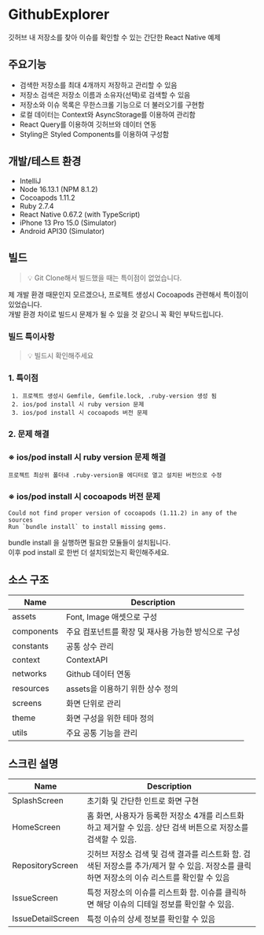 # GithubExplorer

깃허브 내 저장소를 찾아 이슈를 확인할 수 있는 간단한 React Native 예제

## 주요기능

- 검색한 저장소를 최대 4개까지 저장하고 관리할 수 있음 
- 저장소 검색은 저장소 이름과 소유자(선택)로 검색할 수 있음 
- 저장소와 이슈 목록은 무한스크롤 기능으로 더 불러오기를 구현함
- 로컬 데이터는 Context와 AsyncStorage를 이용하여 관리함
- React Query를 이용하여 깃허브와 데이터 연동
- Styling은 Styled Components를 이용하여 구성함

## 개발/테스트 환경

- IntelliJ
- Node 16.13.1 (NPM 8.1.2)
- Cocoapods 1.11.2
- Ruby 2.7.4
- React Native 0.67.2 (with TypeScript)
- iPhone 13 Pro 15.0 (Simulator)
- Android API30 (Simulator)


## 빌드

> 💡 Git Clone해서 빌드했을 때는 특이점이 없었습니다.


제 개발 환경 때문인지 모르겠으나, 프로젝트 생성시 Cocoapods 관련해서 특이점이 있었습니다.  
개발 환경 차이로 빌드시 문제가 될 수 있을 것 같으니 꼭 확인 부탁드립니다.

### 빌드 특이사항

> 💡 빌드시 확인해주세요

### 1. 특이점
```text
 1. 프로젝트 생성시 Gemfile, Gemfile.lock, .ruby-version 생성 됨
 2. ios/pod install 시 ruby version 문제
 3. ios/pod install 시 cocoapods 버전 문제
```

### 2. 문제 해결

### &#8251; ios/pod install 시 ruby version 문제 해결
```text
프로젝트 최상위 폴더내 .ruby-version을 에디터로 열고 설치된 버전으로 수정
```

### &#8251; ios/pod install 시 cocoapods 버전 문제
```shell
Could not find proper version of cocoapods (1.11.2) in any of the sources
Run `bundle install` to install missing gems.
```

bundle install 을 실행하면 필요한 모듈들이 설치됩니다.  
이후 pod install 로 한번 더 설치되었는지 확인해주세요.



## 소스 구조
| Name       | Description                   |
|------------|-------------------------------|
| assets     | Font, Image 애셋으로 구성           |
| components | 주요 컴포넌트를 확장 및 재사용 가능한 방식으로 구성 |
| constants  | 공통 상수 관리                      |
| context    | ContextAPI                    |
| networks   | Github 데이터 연동                 |
| resources  | assets을 이용하기 위한 상수 정의         |
| screens    | 화면 단위로 관리                     |
| theme      | 화면 구성을 위한 테마 정의               |
| utils      | 주요 공통 기능을 관리                  |


## 스크린 설명

| Name              | Description                                                                                                                          |
|-------------------|--------------------------------------------------------------------------------------------------------------------------------------|
| SplashScreen      | 초기화 및 간단한 인트로 화면 구현                                                                                                                  |
| HomeScreen        | 홈 화면, 사용자가 등록한 저장소 4개를 리스트화 하고 제거할 수 있음.  상단 검색 버튼으로 저장소를 검색할 수 있음.                                                                  |
| RepositoryScreen  | 깃허브 저장소 검색 및 검색 결과를 리스트화 함. 검색된 저장소를 추가/제거 할 수 있음. 저장소를 클릭하면 저장소의 이슈 리스트를 확인할 수 있음                                                   |
| IssueScreen       | 특정 저장소의 이슈를 리스트화 함. 이슈를 클릭하면 해당 이슈의 디테일 정보를 확인할 수 있음.                                                                                |
| IssueDetailScreen | 특정 이슈의 상세 정보를 확인할 수 있음                                                                                                               |


